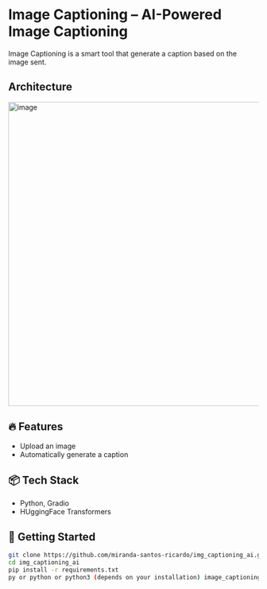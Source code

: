 # Image Captioning – AI-Powered Image Captioning 

Image Captioning is a smart tool that generate a caption based on the image sent.

## Architecture

<img width="612" alt="image" src="https://github.com/user-attachments/assets/d8101e6e-3098-474b-a2b5-1cee1d7699b4" />



## 🔥 Features
- Upload an image
- Automatically generate a caption


## 📦 Tech Stack
- Python, Gradio
- HUggingFace Transformers

## 🚀 Getting Started

```bash
git clone https://github.com/miranda-santos-ricardo/img_captioning_ai.git
cd img_captioning_ai
pip install -r requirements.txt 
py or python or python3 (depends on your installation) image_captioning_app.py
